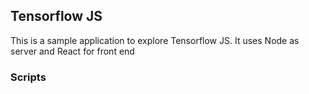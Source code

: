 ## Tensorflow JS

This is a sample application to explore Tensorflow JS. It uses Node as server and React for front end

### Scripts

